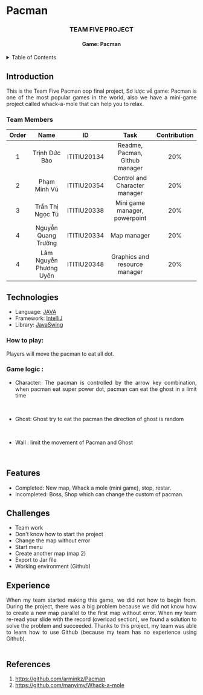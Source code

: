 # Pacman
<h3 align="center">TEAM FIVE PROJECT</h3>
<h4 align="center">Game: Pacman</h4>


<!-- TABLE OF CONTENTS -->
<details>
  <summary>Table of Contents</summary>
  <ol>
    <li>
      <a href="#introduction">Introduction</a>
      <ul>
        <li><a href="#team-members">Team Members</a></li>   
      </ul>
    </li>
    <li><a href="#technologies">Technologies</a></li>
    <li><a href="#features">Features</a></li>
    <li><a href="#challenges">Challenges</a></li>
    <li><a href="#Experience">Experience</a></li>
    <li><a href="#references">References</a></li>
  </ol>
</details>

<!-- ABOUT THE PROJECT -->

## Introduction

<div style="text-align:justify">
This is the Team Five Pacman oop final project, Sơ lược về game: Pacman is one of the most popular games in the world, also we have a mini-game project called whack-a-mole that can help you to relax.
</div>

### Team Members

| Order |                   Name                   |     ID      |              Task              | Contribution |
| :---: |:----------------------------------------:|:-----------:|:------------------------------:|:------------:|
|   1   |              Trịnh Đức Bảo               | ITITIU20134 | Readme, Pacman, Github manager |     20%      |
|   2   |               Phạm Minh Vũ               | ITITIU20354 | Control and Character manager  |     20%      |
|   3   |             Trần Thị Ngọc Tú             | ITITIU20338 | Mini game manager, powerpoint  |     20%      |
|   4   |           Nguyễn Quang Trường            | ITITIU20334 |          Map manager           |     20%      |
|   4   |          Lâm Nguyễn Phương Uyên          | ITITIU20348 | Graphics and resource manager  |     20%      |


## Technologies


- Language: [JAVA](https://www.java.com/en/)
- Framework: [IntelliJ](https://www.jetbrains.com/idea/)
- Library: [JavaSwing](https://en.wikipedia.org/wiki/Swing_(Java))

### How to play:
<div style="text-align:justify">

Players will move the pacman to eat all dot.

### Game logic :

- Character: The pacman is controlled by the arrow key combination, when pacman eat super power dot, pacman can eat the ghost in a limit time

<br />

-  Ghost: Ghost try to eat the pacman the direction of ghost is random

<br />

- Wall : limit the movement of Pacman and Ghost

<br />

<!-- FEATURES -->
## Features
- Completed: New map, Whack a mole (mini game), stop, restar.
- Incompleted: Boss, Shop which can change the custom of pacman.
  <br />

<!-- CHALLENGES -->
## Challenges

- Team work
- Don't know how to start the project
- Change the map without error
- Start menu
- Create another map (map 2)
- Export to Jar file
- Working environment (Github)
  <br />

## Experience
<div style="text-align:justify">
When my team started making this game, we did not how to begin from. During the project, there was a big problem because we did not know how to create a new map parallel to the first map without error. When my team re-read your slide with the record (overload section), we found a solution to solve the problem and succeeded.
Thanks to this project, my team was able to learn how to use Github (because my team has no experience using Github).
</div>

<br />


## References
1. https://github.com/arminkz/Pacman
2. https://github.com/manyimy/Whack-a-mole


<br />



